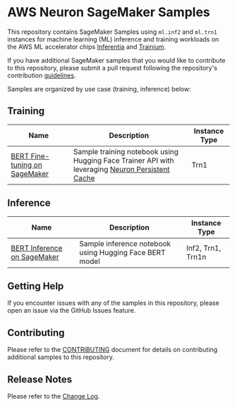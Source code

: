 # AWS Neuron SageMaker Samples

This repository contains SageMaker Samples using `ml.inf2` and `ml.trn1` instances for machine learning (ML) inference and training workloads on the AWS ML accelerator chips [Inferentia](https://aws.amazon.com/machine-learning/inferentia/) and [Trainium](https://aws.amazon.com/machine-learning/trainium/).

If you have additional SageMaker samples that you would like to contribute to this repository, please submit a pull request following the repository's contribution [guidelines](CONTRIBUTING.md).

Samples are organized by use case (training, inference)  below:

## Training

| Name | Description | Instance Type |
| --- | --- | --- |
| [BERT Fine-tuning on SageMaker](training/trn1-bert-fine-tuning-on-sagemaker) | Sample training notebook using Hugging Face Trainer API with leveraging [Neuron Persistent Cache](https://awsdocs-neuron.readthedocs-hosted.com/en/latest/general/arch/neuron-features/neuron-caching.html) | Trn1 |

## Inference

| Name | Description | Instance Type |
| --- | --- | --- |
| [BERT Inference on SageMaker](inference/inf2-bert-on-sagemaker) | Sample inference notebook using Hugging Face BERT model | Inf2, Trn1, Trn1n |

## Getting Help

If you encounter issues with any of the samples in this repository, please open an issue via the GitHub Issues feature.

## Contributing

Please refer to the [CONTRIBUTING](CONTRIBUTING.md) document for details on contributing additional samples to this repository.


## Release Notes

Please refer to the [Change Log](releasenotes.md).
